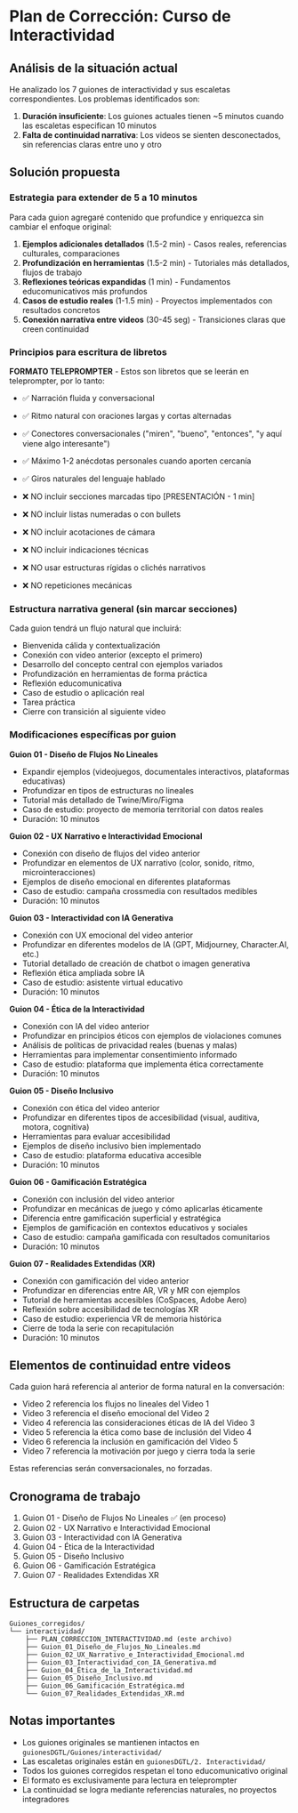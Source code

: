 # Plan de Corrección: Curso de Interactividad

## Análisis de la situación actual

He analizado los 7 guiones de interactividad y sus escaletas correspondientes. Los problemas identificados son:

1. **Duración insuficiente**: Los guiones actuales tienen ~5 minutos cuando las escaletas especifican 10 minutos
2. **Falta de continuidad narrativa**: Los videos se sienten desconectados, sin referencias claras entre uno y otro

## Solución propuesta

### Estrategia para extender de 5 a 10 minutos

Para cada guion agregaré contenido que profundice y enriquezca sin cambiar el enfoque original:

1. **Ejemplos adicionales detallados** (1.5-2 min) - Casos reales, referencias culturales, comparaciones
2. **Profundización en herramientas** (1.5-2 min) - Tutoriales más detallados, flujos de trabajo
3. **Reflexiones teóricas expandidas** (1 min) - Fundamentos educomunicativos más profundos
4. **Casos de estudio reales** (1-1.5 min) - Proyectos implementados con resultados concretos
5. **Conexión narrativa entre videos** (30-45 seg) - Transiciones claras que creen continuidad

### Principios para escritura de libretos

**FORMATO TELEPROMPTER** - Estos son libretos que se leerán en teleprompter, por lo tanto:

- ✅ Narración fluida y conversacional
- ✅ Ritmo natural con oraciones largas y cortas alternadas
- ✅ Conectores conversacionales ("miren", "bueno", "entonces", "y aquí viene algo interesante")
- ✅ Máximo 1-2 anécdotas personales cuando aporten cercanía
- ✅ Giros naturales del lenguaje hablado

- ❌ NO incluir secciones marcadas tipo [PRESENTACIÓN - 1 min]
- ❌ NO incluir listas numeradas o con bullets
- ❌ NO incluir acotaciones de cámara
- ❌ NO incluir indicaciones técnicas
- ❌ NO usar estructuras rígidas o clichés narrativos
- ❌ NO repeticiones mecánicas

### Estructura narrativa general (sin marcar secciones)

Cada guion tendrá un flujo natural que incluirá:

- Bienvenida cálida y contextualización
- Conexión con video anterior (excepto el primero)
- Desarrollo del concepto central con ejemplos variados
- Profundización en herramientas de forma práctica
- Reflexión educomunicativa
- Caso de estudio o aplicación real
- Tarea práctica
- Cierre con transición al siguiente video

### Modificaciones específicas por guion

**Guion 01 - Diseño de Flujos No Lineales**
- Expandir ejemplos (videojuegos, documentales interactivos, plataformas educativas)
- Profundizar en tipos de estructuras no lineales
- Tutorial más detallado de Twine/Miro/Figma
- Caso de estudio: proyecto de memoria territorial con datos reales
- Duración: 10 minutos

**Guion 02 - UX Narrativo e Interactividad Emocional**
- Conexión con diseño de flujos del video anterior
- Profundizar en elementos de UX narrativo (color, sonido, ritmo, microinteracciones)
- Ejemplos de diseño emocional en diferentes plataformas
- Caso de estudio: campaña crossmedia con resultados medibles
- Duración: 10 minutos

**Guion 03 - Interactividad con IA Generativa**
- Conexión con UX emocional del video anterior
- Profundizar en diferentes modelos de IA (GPT, Midjourney, Character.AI, etc.)
- Tutorial detallado de creación de chatbot o imagen generativa
- Reflexión ética ampliada sobre IA
- Caso de estudio: asistente virtual educativo
- Duración: 10 minutos

**Guion 04 - Ética de la Interactividad**
- Conexión con IA del video anterior
- Profundizar en principios éticos con ejemplos de violaciones comunes
- Análisis de políticas de privacidad reales (buenas y malas)
- Herramientas para implementar consentimiento informado
- Caso de estudio: plataforma que implementa ética correctamente
- Duración: 10 minutos

**Guion 05 - Diseño Inclusivo**
- Conexión con ética del video anterior
- Profundizar en diferentes tipos de accesibilidad (visual, auditiva, motora, cognitiva)
- Herramientas para evaluar accesibilidad
- Ejemplos de diseño inclusivo bien implementado
- Caso de estudio: plataforma educativa accesible
- Duración: 10 minutos

**Guion 06 - Gamificación Estratégica**
- Conexión con inclusión del video anterior
- Profundizar en mecánicas de juego y cómo aplicarlas éticamente
- Diferencia entre gamificación superficial y estratégica
- Ejemplos de gamificación en contextos educativos y sociales
- Caso de estudio: campaña gamificada con resultados comunitarios
- Duración: 10 minutos

**Guion 07 - Realidades Extendidas (XR)**
- Conexión con gamificación del video anterior
- Profundizar en diferencias entre AR, VR y MR con ejemplos
- Tutorial de herramientas accesibles (CoSpaces, Adobe Aero)
- Reflexión sobre accesibilidad de tecnologías XR
- Caso de estudio: experiencia VR de memoria histórica
- Cierre de toda la serie con recapitulación
- Duración: 10 minutos

## Elementos de continuidad entre videos

Cada guion hará referencia al anterior de forma natural en la conversación:

- Video 2 referencia los flujos no lineales del Video 1
- Video 3 referencia el diseño emocional del Video 2
- Video 4 referencia las consideraciones éticas de IA del Video 3
- Video 5 referencia la ética como base de inclusión del Video 4
- Video 6 referencia la inclusión en gamificación del Video 5
- Video 7 referencia la motivación por juego y cierra toda la serie

Estas referencias serán conversacionales, no forzadas.

## Cronograma de trabajo

1. Guion 01 - Diseño de Flujos No Lineales ✅ (en proceso)
2. Guion 02 - UX Narrativo e Interactividad Emocional
3. Guion 03 - Interactividad con IA Generativa
4. Guion 04 - Ética de la Interactividad
5. Guion 05 - Diseño Inclusivo
6. Guion 06 - Gamificación Estratégica
7. Guion 07 - Realidades Extendidas XR

## Estructura de carpetas

```
Guiones_corregidos/
└── interactividad/
    ├── PLAN_CORRECCION_INTERACTIVIDAD.md (este archivo)
    ├── Guion_01_Diseño_de_Flujos_No_Lineales.md
    ├── Guion_02_UX_Narrativo_e_Interactividad_Emocional.md
    ├── Guion_03_Interactividad_con_IA_Generativa.md
    ├── Guion_04_Ética_de_la_Interactividad.md
    ├── Guion_05_Diseño_Inclusivo.md
    ├── Guion_06_Gamificación_Estratégica.md
    └── Guion_07_Realidades_Extendidas_XR.md
```

## Notas importantes

- Los guiones originales se mantienen intactos en `guionesDGTL/Guiones/interactividad/`
- Las escaletas originales están en `guionesDGTL/2. Interactividad/`
- Todos los guiones corregidos respetan el tono educomunicativo original
- El formato es exclusivamente para lectura en teleprompter
- La continuidad se logra mediante referencias naturales, no proyectos integradores
